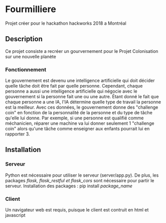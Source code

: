 # Fourmilliere

Projet créer pour le hackathon hackworks 2018 a Montréal

## Description 

Ce projet consiste a recréer un gourvernement pour le Projet Colonisation sur une nouvelle planète

### Fonctionnement

Le gouvernement est devenu une intelligence artificielle qui doit décider quelle tâche doit être fait par quelle personne. Cependant, chaque personne a aussi une intelligence artificielle qui négocie avec le gouvernement si la personne fait une ou une autre. Étant donné le fait que chaque personne a une IA, l'IA détermine quelle type de travail la personne est la meilleur. Avec ces données, le gouvernement donne des "challenge coin" en fonction de la personnalité de la personne et du type de tâche qu'elle lui donne. Par exemple, si une personne est qualifié comme méchanicien, réparer une machine va lui donner seulement 1 "challenge coin" alors qu'une tâche comme enseigner aux enfants pourrait lui en rapporter 3. 


## Installation

### Serveur
Python est nécessaire pour utiliser le serveur  (server/app.py).
De plus, les packages *flask, flask_restful et flask_cors* sont nécessaire pour partir le serveur. Installation des packages : pip install *package_name*

### Client
Un navigateur web est requis, puisque le client est contruit en html et javascript